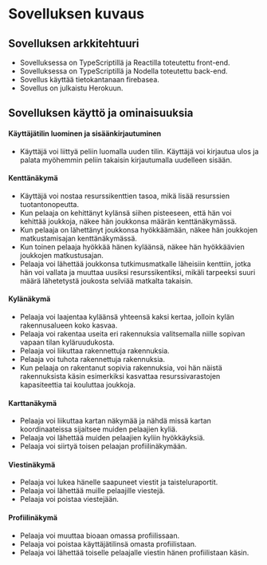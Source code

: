 # Sovelluksen kuvaus

## Sovelluksen arkkitehtuuri
- Sovelluksessa on TypeScriptillä ja Reactilla toteutettu front-end.
- Sovelluksessa on TypeScriptillä ja Nodella toteutettu back-end.
- Sovellus käyttää tietokantanaan firebasea.
- Sovellus on julkaistu Herokuun.

## Sovelluksen käyttö ja ominaisuuksia
#### Käyttäjätilin luominen ja sisäänkirjautuminen
- Käyttäjä voi liittyä peliin luomalla uuden tilin. Käyttäjä voi kirjautua ulos ja palata myöhemmin peliin takaisin kirjautumalla uudelleen sisään.
#### Kenttänäkymä
- Käyttäjä voi nostaa resurssikenttien tasoa, mikä lisää resurssien tuotantonopeutta.
- Kun pelaaja on kehittänyt kylänsä siihen pisteeseen, että hän voi kehittää joukkoja, näkee hän joukkonsa määrän kenttänäkymässä.
- Kun pelaaja on lähettänyt joukkonsa hyökkäämään, näkee hän joukkojen matkustamisajan kenttänäkymässä.
- Kun toinen pelaaja hyökkää hänen kyläänsä, näkee hän hyökkäävien joukkojen matkustusajan.
- Pelaaja voi lähettää joukkonsa tutkimusmatkalle läheisiin kenttiin, jotka hän voi vallata ja muuttaa uusiksi resurssikentiksi, mikäli tarpeeksi suuri määrä lähetetystä joukosta selviää matkalta takaisin.
#### Kylänäkymä
- Pelaaja voi laajentaa kyläänsä yhteensä kaksi kertaa, jolloin kylän rakennusalueen koko kasvaa.
- Pelaaja voi rakentaa useita eri rakennuksia valitsemalla niille sopivan vapaan tilan kyläruudukosta.
- Pelaaja voi liikuttaa rakennettuja rakennuksia.
- Pelaaja voi tuhota rakennettuja rakennuksia.
- Kun pelaaja on rakentanut sopivia rakennuksia, voi hän näistä rakennuksista käsin esimerkiksi kasvattaa resurssivarastojen kapasiteettia tai kouluttaa joukkoja.
#### Karttanäkymä
- Pelaaja voi liikuttaa kartan näkymää ja nähdä missä kartan koordinaateissa sijaitsee muiden pelaajien kyliä.
- Pelaaja voi lähettää muiden pelaajien kyliin hyökkäyksiä.
- Pelaaja voi siirtyä toisen pelaajan profiilinäkymään.
#### Viestinäkymä
- Pelaaja voi lukea hänelle saapuneet viestit ja taisteluraportit.
- Pelaaja voi lähettää muille pelaajille viestejä.
- Pelaaja voi poistaa viestejään.
#### Profiilinäkymä
- Pelaaja voi muuttaa bioaan omassa profiilissaan.
- Pelaaja voi poistaa käyttäjätilinsä omasta profiilistaan.
- Pelaaja voi lähettää toiselle pelaajalle viestin hänen profiilistaan käsin.